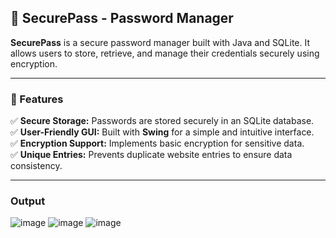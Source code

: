 ## 🔐 SecurePass - Password Manager

**SecurePass** is a secure password manager built with Java and SQLite. It allows users to store, retrieve, and manage their credentials securely using encryption.

---

### 📌 Features

✅ **Secure Storage:** Passwords are stored securely in an SQLite database.  
✅ **User-Friendly GUI:** Built with **Swing** for a simple and intuitive interface.  
✅ **Encryption Support:** Implements basic encryption for sensitive data.  
✅ **Unique Entries:** Prevents duplicate website entries to ensure data consistency.

---

### Output
![image](https://github.com/user-attachments/assets/23e67798-53bb-4a0a-a7e1-5345efaabe9b)
![image](https://github.com/user-attachments/assets/cefa0634-94cb-4b9b-ad6b-80b734ee3c45)
![image](https://github.com/user-attachments/assets/76be9433-5182-4de8-b2f4-ccb1ad209bec)



